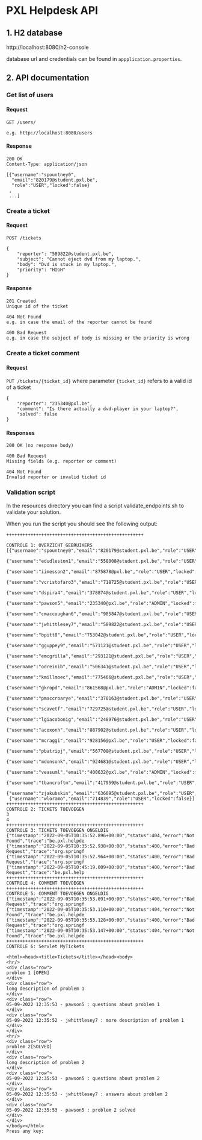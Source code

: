 # PXL Helpdesk API

## 1. H2 database

http://localhost:8080/h2-console

database url and credentials can be found in `appplication.properties`.

## 2. API documentation

### Get list of users

#### Request

`GET /users/`

    e.g. http://localhost:8080/users


#### Response

    200 OK
    Content-Type: application/json

    [{"username":"spountney0",
      "email":"820179@student.pxl.be",
      "role":"USER","locked":false}
     ,
     ...]

### Create a ticket

#### Request

`POST /tickets`

    {
        "reporter": "589822@student.pxl.be",
        "subject": "Cannot eject dvd from my laptop.",
        "body": "Dvd is stuck in my laptop.",
        "priority": "HIGH"
    }


#### Response

    201 Created
    Unique id of the ticket

    404 Not Found
    e.g. in case the email of the reporter cannot be found

    400 Bad Request
    e.g. in case the subject of body is missing or the priority is wrong
    

### Create a ticket comment

#### Request
`PUT /tickets/{ticket_id}`
where parameter `{ticket_id}` refers to a valid id of a ticket

    {
        "reporter": "235340@pxl.be",
        "comment": "Is there actually a dvd-player in your laptop?",
        "solved": false
    }

#### Responses

    200 OK (no response body)
    
    400 Bad Request
    Missing fields (e.g. reporter or comment)

    404 Not Found
    Invalid reporter or invalid ticket id

### Validation script 

In the resources directory you can find a script validate_endpoints.sh to validate
your solution.

When you run the script you should see the following output:

    +++++++++++++++++++++++++++++++++++++++++++++++++++
    
    CONTROLE 1: OVERZICHT GEBRUIKERS
    [{"username":"spountney0","email":"820179@student.pxl.be","role":"USER","locked":false},
     {"username":"edudleston1","email":"558008@student.pxl.be","role":"USER","locked":false},
     {"username":"iimesson2","email":"875878@pxl.be","role":"USER","locked":false},
     {"username":"vcristofaro3","email":"718725@student.pxl.be","role":"USER","locked":false},
     {"username":"dspira4","email":"378874@student.pxl.be","role":"USER","locked":false},
     {"username":"pawson5","email":"235340@pxl.be","role":"ADMIN","locked":false},
     {"username":"cmaccoughan6","email":"985847@student.pxl.be","role":"USER","locked":false},
     {"username":"jwhittlesey7","email":"589822@student.pxl.be","role":"USER","locked":false},
     {"username":"bpitt8","email":"753042@student.pxl.be","role":"USER","locked":false},
     {"username":"gguppey9","email":"571121@student.pxl.be","role":"USER","locked":false},
     {"username":"emcgrilla","email":"293121@student.pxl.be","role":"USER","locked":false},
     {"username":"odreinib","email":"506341@student.pxl.be","role":"USER","locked":false},
     {"username":"kmillmoec","email":"775466@student.pxl.be","role":"USER","locked":false},
     {"username":"gkropd","email":"861568@pxl.be","role":"ADMIN","locked":false},
     {"username":"pmaccroarye","email":"370163@student.pxl.be","role":"USER","locked":false},
     {"username":"scavetf","email":"729725@student.pxl.be","role":"USER","locked":false},
     {"username":"lgiacobonig","email":"248976@student.pxl.be","role":"USER","locked":false},
     {"username":"acoxonh","email":"887902@student.pxl.be","role":"USER","locked":false},
     {"username":"mcraggi","email":"928156@pxl.be","role":"USER","locked":false},
     {"username":"pbatripj","email":"567708@student.pxl.be","role":"USER","locked":false},
     {"username":"mdonsonk","email":"924681@student.pxl.be","role":"USER","locked":false},
     {"username":"veasuml","email":"400632@pxl.be","role":"ADMIN","locked":false},
     {"username":"tbancroftm","email":"417959@student.pxl.be","role":"USER","locked":true},
     {"username":"zjakubskin","email":"636095@student.pxl.be","role":"USER","locked":false},
     {"username":"wloramo","email":"714839","role":"USER","locked":false}]
    +++++++++++++++++++++++++++++++++++++++++++++++++++
    CONTROLE 2: TICKETS TOEVOEGEN
    3
    4
    +++++++++++++++++++++++++++++++++++++++++++++++++++
    CONTROLE 3: TICKETS TOEVOEGEN ONGELDIG
    {"timestamp":"2022-09-05T10:35:52.896+00:00","status":404,"error":"Not Found","trace":"be.pxl.helpde
    {"timestamp":"2022-09-05T10:35:52.938+00:00","status":400,"error":"Bad Request","trace":"org.springf
    {"timestamp":"2022-09-05T10:35:52.964+00:00","status":400,"error":"Bad Request","trace":"org.springf
    {"timestamp":"2022-09-05T10:45:19.009+00:00","status":400,"error":"Bad Request","trace":"be.pxl.help
    +++++++++++++++++++++++++++++++++++++++++++++++++++
    CONTROLE 4: COMMENT TOEVOEGEN
    +++++++++++++++++++++++++++++++++++++++++++++++++++
    CONTROLE 5: COMMENT TOEVOEGEN ONGELDIG
    {"timestamp":"2022-09-05T10:35:53.091+00:00","status":400,"error":"Bad Request","trace":"org.springf
    {"timestamp":"2022-09-05T10:35:53.110+00:00","status":404,"error":"Not Found","trace":"be.pxl.helpde
    {"timestamp":"2022-09-05T10:35:53.128+00:00","status":400,"error":"Bad Request","trace":"org.springf
    {"timestamp":"2022-09-05T10:35:53.147+00:00","status":404,"error":"Not Found","trace":"be.pxl.helpde
    +++++++++++++++++++++++++++++++++++++++++++++++++++
    CONTROLE 6: Servlet MyTickets
    
    <html><head><title>Tickets</title></head><body>
    <hr/>
    <div class="row">
    problem 1 [OPEN]
    </div>
    <div class="row">
    long description of problem 1
    </div>
    <div class="row">
    05-09-2022 12:35:53 - pawson5 : questions about problem 1
    </div>
    <div class="row">
    05-09-2022 12:35:52 - jwhittlesey7 : more description of problem 1
    </div>
    </div>
    <hr/>
    <div class="row">
    problem 2[SOLVED]
    </div>
    <div class="row">
    long description of problem 2
    </div>
    <div class="row">
    05-09-2022 12:35:53 - pawson5 : questions about problem 2
    </div>
    <div class="row">
    05-09-2022 12:35:53 - jwhittlesey7 : answers about problem 2
    </div>
    <div class="row">
    05-09-2022 12:35:53 - pawson5 : problem 2 solved
    </div>
    </div>
    </body></html>
    Press any key:
